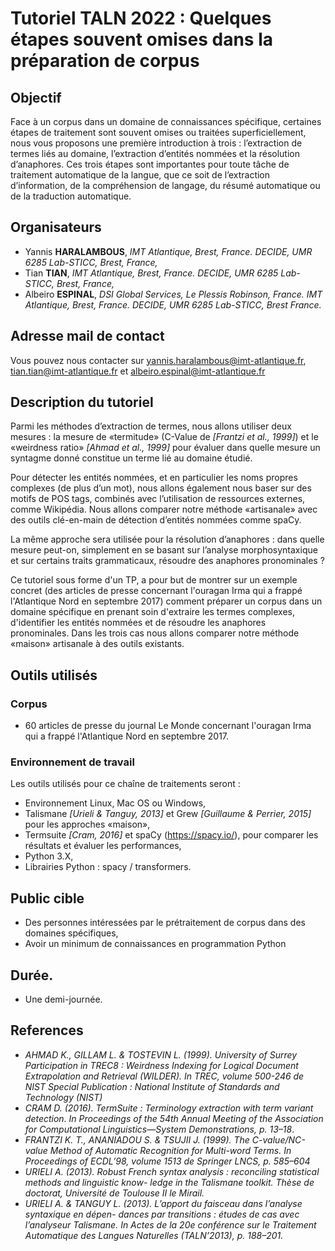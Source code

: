 # Tutoriel TALN 2022 : Quelques étapes souvent omises dans la préparation de corpus

## Objectif

Face à un corpus dans un domaine de connaissances spécifique, certaines étapes de traitement sont souvent omises ou traitées superficiellement, nous vous proposons une première introduction à trois : l’extraction de termes liés au domaine, l’extraction d’entités nommées et la résolution d’anaphores. Ces trois étapes sont importantes pour toute tâche de traitement automatique de la langue, que ce soit de l’extraction d’information, de la compréhension de langage, du résumé automatique ou de la traduction automatique.

## Organisateurs

- Yannis **HARALAMBOUS**, *IMT Atlantique, Brest, France. DECIDE, UMR 6285 Lab-STICC, Brest, France,*
- Tian **TIAN**, *IMT Atlantique, Brest, France. DECIDE, UMR 6285 Lab-STICC, Brest, France,*
- Albeiro **ESPINAL**, *DSI Global Services, Le Plessis Robinson, France. IMT Atlantique, Brest, France.  DECIDE, UMR 6285 Lab-STICC, Brest France.*

## Adresse mail de contact
 
Vous pouvez nous contacter sur [yannis.haralambous@imt-atlantique.fr](mailto:yannis.haralambous@imt-atlantique.fr), [tian.tian@imt-atlantique.fr](mailto:tian.tian@imt-atlantique.fr) et [albeiro.espinal@imt-atlantique.fr](mailto:albeiro.espinal@imt-atlantique.fr)

## Description du tutoriel

Parmi les méthodes d’extraction de termes, nous allons utiliser deux mesures : la mesure de «termitude» (C-Value de
*[Frantzi et al., 1999]*) et le «weirdness ratio» *[Ahmad et al., 1999]* pour évaluer dans quelle mesure un syntagme donné
constitue un terme lié au domaine étudié. 

Pour détecter les entités nommées, et en particulier les noms propres complexes (de plus d’un mot), nous allons
également nous baser sur des motifs de POS tags, combinés avec l’utilisation de ressources externes, comme Wikipédia.
Nous allons comparer notre méthode «artisanale» avec des outils clé-en-main de détection d’entités nommées comme
spaCy.

La même approche sera utilisée pour la résolution d’anaphores : dans quelle mesure peut-on, simplement en se basant
sur l’analyse morphosyntaxique et sur certains traits grammaticaux, résoudre des anaphores pronominales ?

Ce tutoriel sous forme d'un TP, a pour but de montrer sur un exemple concret (des articles de presse concernant l'ouragan Irma qui a frappé l'Atlantique Nord en septembre 2017) comment préparer un corpus dans un  domaine spécifique en prenant soin d'extraire les termes complexes, d'identifier les entités nommées et de résoudre les anaphores pronominales.
Dans les trois cas nous allons comparer notre méthode «maison» artisanale à des outils existants.

## Outils utilisés

### Corpus

- 60 articles de presse du journal Le Monde concernant l'ouragan Irma qui a frappé l'Atlantique Nord en septembre 2017.

### Environnement de travail

Les outils utilisés pour ce chaîne de traitements seront :

- Environnement Linux, Mac OS ou Windows, 
- Talismane *[Urieli & Tanguy, 2013]* et Grew *[Guillaume & Perrier, 2015]* pour les approches «maison»,  
- Termsuite *[Cram, 2016]* et spaCy (https://spacy.io/), pour comparer les résultats et évaluer les performances, 
- Python 3.X, 
- Librairies Python : spacy / transformers.

## Public cible

- Des personnes intéressées par le prétraitement de corpus dans des domaines spécifiques,
- Avoir un minimum de connaissances en programmation Python

## Durée.

- Une demi-journée.

## References

- *AHMAD K., GILLAM L. & TOSTEVIN L. (1999). University of Surrey Participation in TREC8 :
Weirdness Indexing for Logical Document Extrapolation and Retrieval (WILDER). In TREC, volume 500-246 de
NIST Special Publication : National Institute of Standards and Technology (NIST)*
- *CRAM D. (2016). TermSuite : Terminology extraction with term variant detection. In Proceedings of the
54th Annual Meeting of the Association for Computational Linguistics—System Demonstrations, p. 13–18*.
- *FRANTZI K. T., ANANIADOU S. & TSUJII J. (1999). The C-value/NC-value Method of Automatic
Recognition for Multi-word Terms. In Proceedings of ECDL’98, volume 1513 de Springer LNCS, p. 585–604*
- *URIELI A. (2013). Robust French syntax analysis : reconciling statistical methods and linguistic know-
ledge in the Talismane toolkit. Thèse de doctorat, Université de Toulouse II le Mirail.*
- *URIELI A. & TANGUY L. (2013). L’apport du faisceau dans l’analyse syntaxique en dépen-
dances par transitions : études de cas avec l’analyseur Talismane. In Actes de la 20e conférence sur le Traitement
Automatique des Langues Naturelles (TALN’2013), p. 188–201.*
